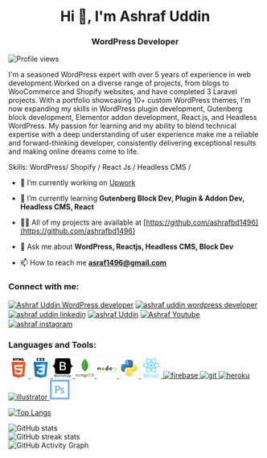 
<h1 align="center">Hi 👋, I'm Ashraf Uddin</h1>
<h3 align="center">WordPress Developer</h3>

![Profile views](https://gpvc.arturio.dev/ashrafbd1496)

I'm a seasoned WordPress expert with over 5 years of experience in web development.Worked on a diverse range of projects, from blogs to WooCommerce and Shopify websites, and have completed 3 Laravel projects. With a portfolio showcasing 10+ custom WordPress themes, I'm now expanding my skills in WordPress plugin development, Gutenberg block development, Elementor addon development, React.js, and Headless WordPress. My passion for learning and my ability to blend technical expertise with a deep understanding of user experience make me a reliable and forward-thinking developer, consistently delivering exceptional results and making online dreams come to life.

Skills: WordPress/ Shopify / React Js / Headless CMS / 
 

- 🔭 I’m currently working on [Upwork](https://upwork.com/)

- 🌱 I’m currently learning **Gutenberg Block Dev, Plugin & Addon Dev, Headless CMS, React**

- 👨‍💻 All of my projects are available at [https://github.com/ashrafbd1496](https://github.com/ashrafbd1496)


- 💬 Ask me about **WordPress, Reactjs, Headless CMS, Block Dev**

- 📫 How to reach me **asraf1496@gmail.com**

<h3 align="left">Connect with me:</h3>
<p align="left">
<a href="https://www.facebook.com/ashraf1496/" target="blank"><img align="center" src="https://raw.githubusercontent.com/rahuldkjain/github-profile-readme-generator/master/src/images/icons/Social/facebook.svg" alt="Ashraf Uddin WordPress developer" height="30" width="40" /></a>
<a href="https://twitter.com/ashraf1496" target="blank"><img align="center" src="https://raw.githubusercontent.com/rahuldkjain/github-profile-readme-generator/master/src/images/icons/Social/twitter.svg" alt="ashraf uddin wordpress developer" height="30" width="40" /></a>
<a href="https://www.linkedin.com/in/mdashraf/" target="blank"><img align="center" src="https://raw.githubusercontent.com/rahuldkjain/github-profile-readme-generator/master/src/images/icons/Social/linked-in-alt.svg" alt="ashraf uddin linkedin" height="30" width="40" /></a>
<a href="https://codepen.io/ashraf1496" target="blank"><img align="center" src="https://raw.githubusercontent.com/rahuldkjain/github-profile-readme-generator/master/src/images/icons/Social/codepen.svg" alt="ashraf Uddin" height="30" width="40" /></a>
<a href="https://www.youtube.com/@mdashrafuddin2825/videos" target="blank"><img align="center" src="https://raw.githubusercontent.com/rahuldkjain/github-profile-readme-generator/master/src/images/icons/Social/youtube.svg" alt="Ashraf Youtube" height="30" width="40" /></a>
<a href="https://www.instagram.com/asrafbd1496/" target="blank"><img align="center" src="https://raw.githubusercontent.com/rahuldkjain/github-profile-readme-generator/master/src/images/icons/Social/instagram.svg" alt="ashraf instagram" height="30" width="40" /></a>
</p>

<h3 align="left">Languages and Tools:</h3>
<p align="left"> 
<a href="https://www.w3.org/html/" target="_blank"> <img src="https://raw.githubusercontent.com/devicons/devicon/master/icons/html5/html5-original-wordmark.svg" alt="html5" width="40" height="40"/> </a> 
<a href="https://www.w3schools.com/css/" target="_blank"> <img src="https://raw.githubusercontent.com/devicons/devicon/master/icons/css3/css3-original-wordmark.svg" alt="css3" width="40" height="40"/> </a>
<a href="https://getbootstrap.com" target="_blank"> <img src="https://raw.githubusercontent.com/devicons/devicon/master/icons/bootstrap/bootstrap-plain-wordmark.svg" alt="bootstrap" width="40" height="40"/> </a> 
<a href="https://www.mongodb.com/" target="_blank"> <img src="https://raw.githubusercontent.com/devicons/devicon/master/icons/mongodb/mongodb-original-wordmark.svg" alt="mongodb" width="40" height="40"/> </a> 
<a href="https://nodejs.org" target="_blank"> <img src="https://raw.githubusercontent.com/devicons/devicon/master/icons/nodejs/nodejs-original-wordmark.svg" alt="nodejs" width="40" height="40"/> </a>
<a href="https://www.python.org" target="_blank"> <img src="https://raw.githubusercontent.com/devicons/devicon/master/icons/python/python-original.svg" alt="python" width="40" height="40"/> </a> 
<a href="https://reactjs.org/" target="_blank"> <img src="https://raw.githubusercontent.com/devicons/devicon/master/icons/react/react-original-wordmark.svg" alt="react" width="40" height="40"/> </a> 
<a href="https://firebase.google.com/" target="_blank"> <img src="https://www.vectorlogo.zone/logos/firebase/firebase-icon.svg" alt="firebase" width="40" height="40"/> </a> 
<a href="https://git-scm.com/" target="_blank"> <img src="https://www.vectorlogo.zone/logos/git-scm/git-scm-icon.svg" alt="git" width="40" height="40"/> </a> 
<a href="https://heroku.com" target="_blank"> <img src="https://www.vectorlogo.zone/logos/heroku/heroku-icon.svg" alt="heroku" width="40" height="40"/> </a> 
<a href="https://www.adobe.com/in/products/illustrator.html" target="_blank"> <img src="https://www.vectorlogo.zone/logos/adobe_illustrator/adobe_illustrator-icon.svg" alt="illustrator" width="40" height="40"/> </a> 
<a href="https://www.photoshop.com/en" target="_blank"> <img src="https://raw.githubusercontent.com/devicons/devicon/master/icons/photoshop/photoshop-line.svg" alt="photoshop" width="40" height="40"/> </a> 
</p>

[![Top Langs](https://github-readme-stats.vercel.app/api/top-langs/?username=ashrafbd1496)](https://github.com/anuraghazra/github-readme-stats)

![GitHub stats](https://github-readme-stats.vercel.app/api?username=ashrafbd1496&show_icons=true)  
![GitHub streak stats](https://github-readme-streak-stats.herokuapp.com/?user=ashrafbd1496)  
![GitHub Activity Graph](https://activity-graph.herokuapp.com/graph?username=ashrafbd1496)  
